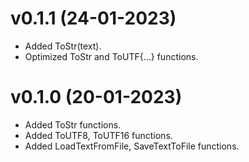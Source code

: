 # v0.1.1 (24-01-2023)
- Added ToStr(text).
- Optimized ToStr and ToUTF{...} functions.
# v0.1.0 (20-01-2023)
- Added ToStr functions.
- Added ToUTF8, ToUTF16 functions.
- Added LoadTextFromFile, SaveTextToFile functions.